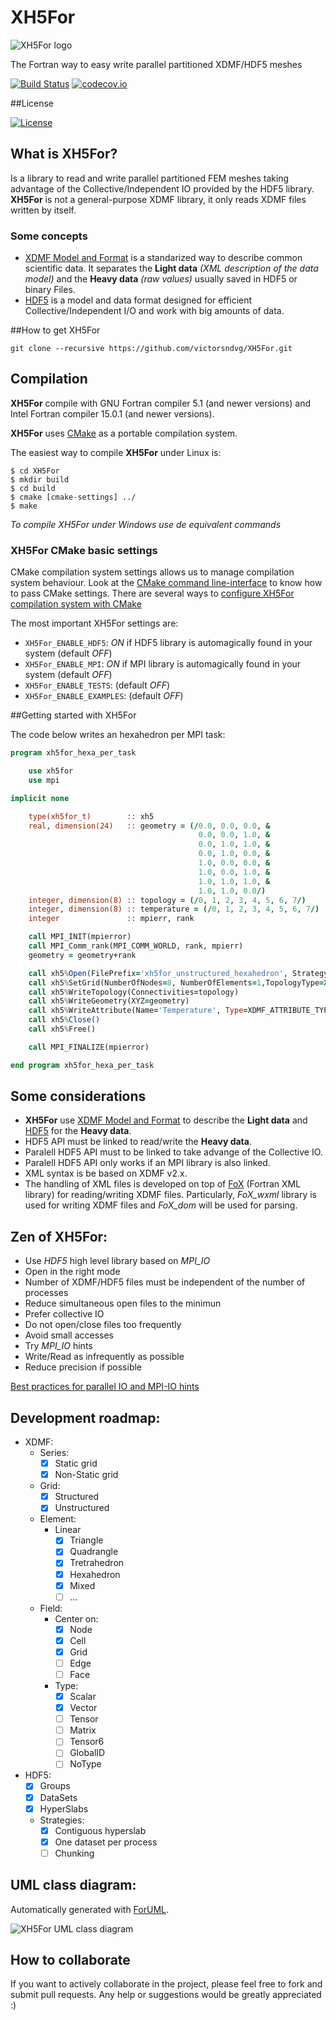 # XH5For 

![XH5For logo](http://github.com/victorsndvg/XH5For/blob/master/media/XH5For_logo.png "XH5For logo") 

The Fortran way to easy write parallel partitioned XDMF/HDF5 meshes

[![Build Status](https://travis-ci.org/victorsndvg/XH5For.svg?branch=master)](https://travis-ci.org/victorsndvg/XH5For)
[![codecov.io](https://codecov.io/github/victorsndvg/XH5For/coverage.svg?branch=master)](https://codecov.io/github/victorsndvg/XH5For?branch=master)

##License

[![License](https://img.shields.io/badge/license-GNU%20LESSER%20GENERAL%20PUBLIC%20LICENSE%20v3%2C%20LGPLv3-red.svg)](http://www.gnu.org/licenses/lgpl-3.0.txt)                 

## What is XH5For?
Is a library to read and write parallel partitioned FEM meshes taking advantage of the Collective/Independent IO provided by the HDF5 library. 
**XH5For** is not a general-purpose XDMF library, it only reads XDMF files written by itself.

### Some concepts
* [XDMF Model and Format](http://www.xdmf.org/index.php/XDMF_Model_and_Format) is a standarized way to describe common scientific data. It separates the **Light data** *(XML description of the data model)* and the **Heavy data** *(raw values)* usually saved in HDF5 or binary Files.
* [HDF5](https://www.hdfgroup.org/HDF5) is a model and data format designed for efficient Collective/Independent I/O and work with big amounts of data.

##How to get XH5For

```git clone --recursive https://github.com/victorsndvg/XH5For.git ```

## Compilation

**XH5For** compile with GNU Fortran compiler 5.1 (and newer versions) and Intel Fortran compiler 15.0.1 (and newer versions).

**XH5For** uses [CMake](https://cmake.org/) as a portable compilation system. 

The easiest way to compile **XH5For** under Linux is:

```
$ cd XH5For
$ mkdir build
$ cd build
$ cmake [cmake-settings] ../
$ make
```

*To compile XH5For under Windows use de equivalent commands*

### XH5For CMake basic settings

CMake compilation system settings allows us to manage compilation system behaviour. 
Look at the [CMake command line-interface](https://cmake.org/cmake/help/v3.2/manual/cmake.1.html) to know how to pass CMake settings.
There are several ways to [configure XH5For compilation system with CMake](https://cmake.org/runningcmake/)

The most important XH5For settings are:

  * ```XH5For_ENABLE_HDF5```: *ON* if HDF5 library is automagically found in your system (default *OFF*)
  * ```XH5For_ENABLE_MPI```: *ON* if MPI library is automagically found in your system (default *OFF*)
  * ```XH5For_ENABLE_TESTS```: (default *OFF*)
  * ```XH5For_ENABLE_EXAMPLES```: (default *OFF*)

##Getting started with XH5For

The code below writes an hexahedron per MPI task:

```fortran
program xh5for_hexa_per_task

    use xh5for
    use mpi

implicit none

    type(xh5for_t)        :: xh5
    real, dimension(24)   :: geometry = (/0.0, 0.0, 0.0, &
                                          0.0, 0.0, 1.0, &
                                          0.0, 1.0, 1.0, &
                                          0.0, 1.0, 0.0, &
                                          1.0, 0.0, 0.0, &
                                          1.0, 0.0, 1.0, &
                                          1.0, 1.0, 1.0, &
                                          1.0, 1.0, 0.0/)
    integer, dimension(8) :: topology = (/0, 1, 2, 3, 4, 5, 6, 7/)
    integer, dimension(8) :: temperature = (/0, 1, 2, 3, 4, 5, 6, 7/)
    integer               :: mpierr, rank

    call MPI_INIT(mpierror)
    call MPI_Comm_rank(MPI_COMM_WORLD, rank, mpierr)
    geometry = geometry+rank

    call xh5%Open(FilePrefix='xh5for_unstructured_hexahedron', Strategy=XDMF_STRATEGY_CONTIGUOUS_HYPERSLAB, Action=XDMF_ACTION_WRITE)
    call xh5%SetGrid(NumberOfNodes=8, NumberOfElements=1,TopologyType=XDMF_TOPOLOGY_TYPE_HEXAHEDRON, GeometryType=XDMF_GEOMETRY_TYPE_XYZ)
    call xh5%WriteTopology(Connectivities=topology)
    call xh5%WriteGeometry(XYZ=geometry)
    call xh5%WriteAttribute(Name='Temperature', Type=XDMF_ATTRIBUTE_TYPE_SCALAR ,Center=XDMF_ATTRIBUTE_CENTER_NODE , Values=temperature)
    call xh5%Close()
    call xh5%Free()

    call MPI_FINALIZE(mpierror)

end program xh5for_hexa_per_task
```

## Some considerations

  * **XH5For** use [XDMF Model and Format](http://www.xdmf.org/index.php/XDMF_Model_and_Format) to describe the **Light data** and [HDF5](https://www.hdfgroup.org/HDF5) for the **Heavy data**.
  * HDF5 API must be linked to read/write the **Heavy data**.
  * Paralell HDF5 API must to be linked to take advange of the Collective IO.
  * Paralell HDF5 API only works if an MPI library is also linked.
  * XML syntax is be based on XDMF v2.x.
  * The handling of XML files is developed on top of [FoX](https://github.com/andreww/fox) (Fortran XML library) for reading/writing XDMF files. Particularly, *FoX_wxml* library is used for writing XDMF files and *FoX_dom* will be used for parsing.

## Zen of XH5For:

  * Use *HDF5* high level library based on *MPI_IO*
  * Open in the right mode
  * Number of XDMF/HDF5 files must be independent of the number of processes
  * Reduce simultaneous open files to the minimun
  * Prefer collective IO
  * Do not open/close files too frequently
  * Avoid small accesses
  * Try *MPI_IO* hints
  * Write/Read as infrequently as possible
  * Reduce precision if possible

[Best practices for parallel IO and MPI-IO hints](http://www.idris.fr/media/docs/docu/idris/idris_patc_hints_proj.pdf)

## Development roadmap:

  * XDMF:
      * Series:
        * [x] Static grid
        * [x] Non-Static grid
      * Grid:
        * [x] Structured
        * [x] Unstructured
      * Element:
        * Linear
          * [x] Triangle
          * [x] Quadrangle
          * [x] Tretrahedron
          * [x] Hexahedron
          * [x] Mixed
          * [ ] ...
      * Field:
        * Center on: 
            * [x] Node
            * [x] Cell
            * [x] Grid
            * [ ] Edge
            * [ ] Face
        * Type:
            * [x] Scalar
            * [x] Vector
            * [ ] Tensor
            * [ ] Matrix
            * [ ] Tensor6
            * [ ] GlobalID
            * [ ] NoType
  * HDF5:
    * [x] Groups
    * [x] DataSets
    * [x] HyperSlabs
    * Strategies:
        * [x] Contiguous hyperslab
        * [x] One dataset per process
        * [ ] Chunking

## UML class diagram:
Automatically generated with [ForUML](http://research.te.psu.ac.th/aziz/foruml.htm).

![XH5For UML class diagram](https://github.com/victorsndvg/XH5For/tree/master/media/XH5For_UML.svg "XH5For UML class diagram")

## How to collaborate

If you want to actively collaborate in the project, please feel free to fork and submit pull requests.
Any help or suggestions would be greatly appreciated :)
